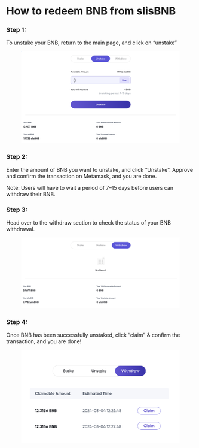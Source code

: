 # How to redeem BNB from slisBNB

### **Step 1:** <a href="#id-4299" id="id-4299"></a>

To unstake your BNB, return to the main page, and click on “unstake”

<figure><img src="../../.gitbook/assets/image (16).png" alt=""><figcaption></figcaption></figure>

### **Step 2:** <a href="#ac51" id="ac51"></a>

Enter the amount of BNB you want to unstake, and click “Unstake”. Approve and confirm the transaction on Metamask, and you are done.

Note: Users will have to wait a period of 7–15 days before users can withdraw their BNB.

### **Step 3:** <a href="#id-4a01" id="id-4a01"></a>

Head over to the withdraw section to check the status of your BNB withdrawal.

<figure><img src="../../.gitbook/assets/image (17).png" alt=""><figcaption></figcaption></figure>

### Step 4: <a href="#id-29f4" id="id-29f4"></a>

Once BNB has been successfully unstaked, click “claim” & confirm the transaction, and you are done!

<figure><img src="../../.gitbook/assets/image (18).png" alt=""><figcaption></figcaption></figure>
